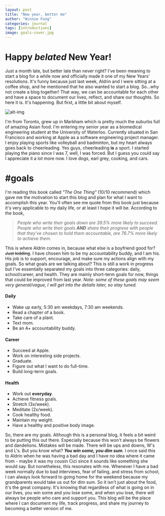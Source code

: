 ```yaml
---
layout: post
title: "New year, better me"
author: "Winnie Fong"
categories: journal
tags: [introductions]
image: goals-cover.jpg
---
```


# Happy _belated_ New Year!

Just a month late, but better late than never right? I've been meaning to start a blog for a while now and officially
made it one of my New Years' resolutions. It's funny because just last week, Aldrin and I were
sitting at a coffee shop, and he mentioned that he also wanted to start a blog. So...why not
create a blog together! That way, we can be accountable for each other and have a space to document our lives, reflect, and share our thoughts.
So here it is. It's happening. But first, a little bit about myself.

![alt-img](https://scontent-sjc3-1.xx.fbcdn.net/v/t1.0-9/26904803_10156093300328817_4120714769693908648_n.jpg?oh=00a1b1f9ae9d55cb67739712cb1f1fcf&oe=5AD8972B "My name is Winnie!")

I'm from Toronto, grew up in Markham which is pretty much the suburbs full of amazing Asian food. I'm entering my senior year as a biomedical engineering student at the University of Waterloo. Currently situated in San Francisco  and 
working at Apple as a software engineering project manager. I enjoy playing sports like volleyball and badminton, but my heart always goes back to cheerleading. Yes guys, cheerleading **is** a sport.
I started playing the piano since I was 7, well, I was forced. But I guess you could say I appreciate it a lot more now. I love dogs, earl grey, cooking, and cars.

# #goals
I'm reading this book called *"The One Thing"* (10/10 recommend) which gave me the motivation to start this blog and plan for what I want to accomplish this year. You'll often see me quote from this book just
because it's very applicable to my daily life, or at least I hope it will be. According to the book,
>*People who write their goals down are 39.5% more likely to succeed. People who write their goals **AND** share their progress with people
that they've chosen to hold them accountable, are 76.7% more likely to achieve them.*

This is where Aldrin comes in, because what else is a boyfriend good for? ~~Just kidding~~. I have chosen him to be my accountability buddy, and I am his.
His job is to support, encourage, and make sure my actions align with my goals. So what goals are we talking about? This is still a work in progress but I've essentially separated my goals into three
categories: daily, school/career, and health. They are mainly short-term goals for now, things that could be improved from last year.  *Note: some of these goals may seem very general/vague, I will get into the details later, so stay tuned.*

#### Daily
- Wake up early, 5:30 am weekdays, 7:30 am weekends.
- Read a chapter of a book.
- Take care of a plant.
- Text mom.
- Be an A+ accountability buddy.

#### Career
- Succeed at Apple.
- Work on interesting side projects.
- Graduate.
- Figure out what I want to do full-time.
- Build long-term goals.

#### Health
- Work out **everyday**.
- Achieve fitness goals.
- Stretch (3x/week).
- Meditate (2x/week).
- Cook healthy food.
- Maintain my weight.
- Have a healthy and positive body image.

So, there are my goals. Although this is a personal blog, it feels a bit weird to be putting this out there. Especially because this won't always be flowers and dandelions.
Mistakes will be made. There will be ups and downs, W's and L's.  But you know what? ***You win some, you dim sum***. I once said this to Aldrin when he was having a bad day
and I have no idea where it came from - maybe it was my cousin Cici since it sounds like something she would say. But nonetheless, this resonates with me.
Whenever I have a bad week normally due to bad interviews, fear of failing, and stress from school, I can always look forward to going home for the weekend because
my grandparents would take us out for dim sum. So it isn't just about the food, it's the great company. It's knowing that regardless of what is going on in our lives, you win some and
you lose some, and when you lose, there will always be people who care and support you.
This blog will be the place where I can document my life, track progress, and share my journey to becoming a better version of me.

